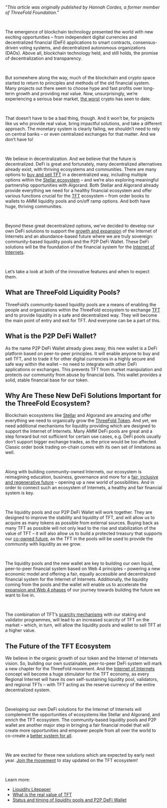 *"This article was originally published by Hannah Cordes, a former member of ThreeFold Foundation."*

<br>

The emergence of blockchain technology presented the world with new exciting opportunities – from independent digital currencies and decentralized financial (DeFi) applications to smart contracts, consensus-driven voting systems, and decentralized autonomous organizations (DAOs). Above all, blockchain technology held, and still holds, the promise of decentralization and transparency.

<br/>

But somewhere along the way, much of the blockchain and crypto space started to return to principles and methods of the old financial system. Many projects out there seem to choose hype and fast profits over long-term growth and providing real value. Now, unsurprisingly, we’re experiencing a serious bear market, [the worst](https://cointelegraph.com/news/2022-bear-market-has-been-the-worst-on-record-glassnode) crypto has seen to date.

<br/>

That doesn’t have to be a bad thing, though. And it won’t be, for projects like us who provide real value, bring impactful solutions, and take a different approach. The monetary system is clearly failing, we shouldn’t need to rely on central banks – or even centralized exchanges for that matter. And we don’t have to!

<br/>

We believe in decentralization. And we believe that the future is decentralized. DeFi is great and fortunately, many decentralized alternatives already exist, with thriving ecosystems and communities. There are many options to [buy and sell TFT](https://www.manual.grid.tf/documentation/threefold_token/buy_sell_tft/buy_sell_tft.html) in a decentralized way, including multiple options within the [Stellar ecosystem](https://threefold.io/blog/thriving_with_stellar/) – and we’re also exploring meaningful partnership opportunities with Algorand. Both Stellar and Algorand already provide everything we need for a healthy financial ecosystem and offer various functions crucial for the [TFT](https://forum.threefold.io/t/the-potential-of-the-threefold-token-tft/1796) ecosystem – from order books to wallets to AMM liquidity pools and on/off ramp options. And both have huge, thriving communities.

<br/>

Beyond these great decentralized options, we’ve decided to develop our own DeFi solutions to support the [growth and expansion](https://threefold.io/blog/four_phases_of_threefold/) of the Internet of Internets and an abundance-based future where we are truly sovereign: community-based liquidity pools and the P2P DeFi Wallet. These DeFi solutions will be the foundation of the financial system for the [Internet of Internets](https://threefold.io/blog/internet_of_internets/).

<br/>

Let’s take a look at both of the innovative features and when to expect them.

## What are ThreeFold Liquidity Pools?

ThreeFold’s community-based liquidity pools are a means of enabling the people and organizations within the ThreeFold ecosystem to exchange [TFT](https://threefold.io/tft) and to provide liquidity in a safe and decentralized way. They will become the main point of entry and exit for TFT. And everyone can be a part of this.

## What is the P2P DeFi Wallet?

As the name P2P DeFi Wallet already gives away, this new wallet is a DeFi platform based on peer-to-peer principles. It will enable anyone to buy and sell TFT, and to trade it for other digital currencies in a highly secure and safe way within the wallet – no need to integrate with other DeFi applications or exchanges. This prevents TFT from market manipulation and protects our community from abuse by financial bots. This wallet provides a solid, stable financial base for our token.

## Why Are These New DeFi Solutions Important for the ThreeFold Ecosystem?

Blockchain ecosystems like [Stellar](https://threefold.io/blog/thriving_with_stellar/) and Algorand are amazing and offer everything we need to organically grow the [ThreeFold Token](https://forum.threefold.io/t/the-potential-of-the-threefold-token-tft/1796?u=hannahcordes). And yet, we need additional mechanisms for liquidity providing which are designed to support the Internet of Internets. Many AMM DeFi pools are great and a step forward but not sufficient for certain use cases, e.g. DeFi pools usually don’t support bigger exchange trades, as the price would be too affected. Classic order book trading on-chain comes with its own set of limitations as well.

<br/>

Along with building community-owned Internets, our ecosystem is reimagining education, business, governance and more for a [fair, inclusive and regenerative future](https://threefold.io/blog/planet_first_people_first/) – opening up a new world of possibilities. And in order to connect such an ecosystem of Internets, a healthy and fair financial system is key.

<br/>

The liquidity pools and our P2P DeFi Wallet will work together. They are designed to improve the stability and liquidity of TFT, and will allow us to acquire as many tokens as possible from external sources. Buying back as many TFT as possible will not only lead to the rise and stabilization of the value of TFT – it will also allow us to build a protected treasury that supports our [co-owned future](https://threefold.io/blog/internet_of_internets/), as the TFT in the pools will be used to provide the community with liquidity as we grow.

<br/>

The liquidity pools and the new wallet are key to building our own liquid, peer-to-peer financial system based on Web 4 principles – powering a new economic model and offering a fair, equally accessible and decentralized financial system for the Internet of Internets. Additionally, the liquidity coming from the pools and the wallet will enable us to accelerate the [expansion and Web 4 phases](https://threefold.io/blog/four_phases_of_threefold/) of our journey towards building the future we want to live in.

<br/>

The combination of TFT’s [scarcity mechanisms](https://forum.threefold.io/t/the-potential-of-the-threefold-token-tft/1796) with our staking and validator programmes, will lead to an increased scarcity of TFT on the market – which, in turn, will allow the liquidity pools and wallet to sell TFT at a higher value.

## The Future of the TFT Ecosystem

We believe in the organic growth of our token and the Internet of Internets vision. So, building our own sustainable, peer-to-peer DeFi system will mark a new chapter for the ThreeFold movement. And the [Internet of Internets](https://threefold.io/blog/internet_of_internets/) concept will become a huge stimulator for the TFT economy, as every Regional Internet will have its own self-sustaining liquidity pool, validators, and regional TFTs – with TFT acting as the reserve currency of the entire decentralized system.

<br/>

Developing our own DeFi solutions for the Internet of Internets will complement the opportunities of ecosystems like Stellar and Algorand, and enrich the TFT ecosystem. The community-based liquidity pools and P2P wallet are another major step in bringing a fair financial model that will create more opportunities and empower people from all over the world to co-create a [better system for all](https://threefold.io/blog/planet_first_people_first/).

<br/>

We are excited for these new solutions which are expected by early next year. [Join the movement](https://t.me/threefold) to stay updated on the TFT ecosystem! 

<br/>

Learn more:

* [Liquidity Litepaper](https://threefold.docsend.com/view/3mu3cddgj7znuixj)
* [What is the real value of TFT](https://forum.threefold.io/t/what-is-the-real-value-of-tft/3143)
* [Status and timing of liquidity pools and P2P DeFi Wallet](https://forum.threefold.io/t/status-and-timing-of-liquidity-pools-and-p2p-defi-wallet/3228)